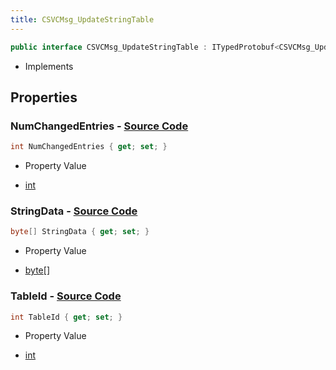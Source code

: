 ```yaml
---
title: CSVCMsg_UpdateStringTable
---
```


```csharp
public interface CSVCMsg_UpdateStringTable : ITypedProtobuf<CSVCMsg_UpdateStringTable>, INativeHandle, INetMessage<CSVCMsg_UpdateStringTable>, IDisposable
```

- Implements

## Properties

### **NumChangedEntries** - [Source Code](https://github.com/swiftly-solution/swiftlys2/blob/main/managed/src/SwiftlyS2.Generated/Protobufs/Interfaces/CSVCMsg_UpdateStringTable.cs#L21)

```csharp
int NumChangedEntries { get; set; }
```

- Property Value

- [int](https://learn.microsoft.com/dotnet/api/system.int32)

### **StringData** - [Source Code](https://github.com/swiftly-solution/swiftlys2/blob/main/managed/src/SwiftlyS2.Generated/Protobufs/Interfaces/CSVCMsg_UpdateStringTable.cs#L24)

```csharp
byte[] StringData { get; set; }
```

- Property Value

- [byte](https://learn.microsoft.com/dotnet/api/system.byte)[]

### **TableId** - [Source Code](https://github.com/swiftly-solution/swiftlys2/blob/main/managed/src/SwiftlyS2.Generated/Protobufs/Interfaces/CSVCMsg_UpdateStringTable.cs#L18)

```csharp
int TableId { get; set; }
```

- Property Value

- [int](https://learn.microsoft.com/dotnet/api/system.int32)

